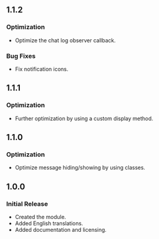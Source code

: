 ## 1.1.2
### Optimization
* Optimize the chat log observer callback.

### Bug Fixes
* Fix notification icons.

## 1.1.1
### Optimization
* Further optimization by using a custom display method.

## 1.1.0
### Optimization
* Optimize message hiding/showing by using classes.

## 1.0.0
### Initial Release
* Created the module.
* Added English translations.
* Added documentation and licensing.